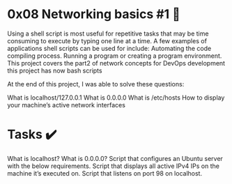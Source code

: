 # 0x08 Networking basics #1 🔧
Using a shell script is most useful for repetitive tasks that may be time consuming to execute by typing one line at a time. A few examples of applications shell scripts can be used for include: Automating the code compiling process. Running a program or creating a program environment. This project covers the part2 of network concepts for DevOps development this project has now bash scripts

At the end of this project, I was able to solve these questions:

What is localhost/127.0.0.1
What is 0.0.0.0
What is /etc/hosts
How to display your machine’s active network interfaces
# Tasks ✔️
What is localhost?
What is 0.0.0.0?
Script that configures an Ubuntu server with the below requirements.
Script that displays all active IPv4 IPs on the machine it’s executed on.
Script that listens on port 98 on localhost.
